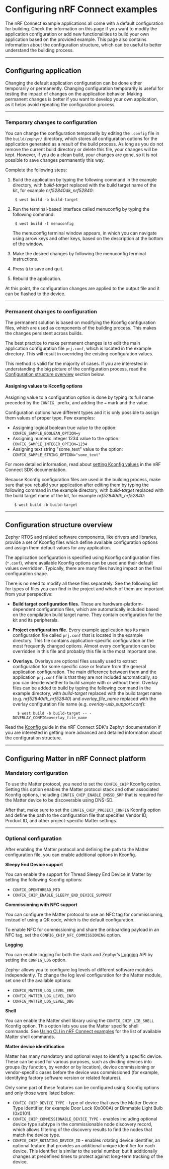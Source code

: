 # Configuring nRF Connect examples

The nRF Connect example applications all come with a default configuration for
building. Check the information on this page if you want to modify the
application configuration or add new functionalities to build your own
application based on the provided example. This page also contains information
about the configuration structure, which can be useful to better understand the
building process.

<hr>

## Configuring application

Changing the default application configuration can be done either temporarily or
permanently. Changing configuration temporarily is useful for testing the impact
of changes on the application behavior. Making permanent changes is better if
you want to develop your own application, as it helps avoid repeating the
configuration process.

<hr>

### Temporary changes to configuration

You can change the configuration temporarily by editing the `.config` file in
the `build/zephyr/` directory, which stores all configuration options for the
application generated as a result of the build process. As long as you do not
remove the current build directory or delete this file, your changes will be
kept. However, if you do a clean build, your changes are gone, so it is not
possible to save changes permanently this way.

Complete the following steps:

1.  Build the application by typing the following command in the example
    directory, with _build-target_ replaced with the build target name of the
    kit, for example _nrf52840dk_nrf52840_:

         $ west build -b build-target

2.  Run the terminal-based interface called menuconfig by typing the following
    command:

         $ west build -t menuconfig

    The menuconfig terminal window appears, in which you can navigate using
    arrow keys and other keys, based on the description at the bottom of the
    window.

3.  Make the desired changes by following the menuconfig terminal instructions.
4.  Press `Q` to save and quit.
5.  Rebuild the application.

At this point, the configuration changes are applied to the output file and it
can be flashed to the device.

<hr>

### Permanent changes to configuration

The permanent solution is based on modifying the Kconfig configuration files,
which are used as components of the building process. This makes the changes
persistent across builds.

The best practice to make permanent changes is to edit the main application
configuration file `prj.conf`, which is located in the example directory. This
will result in overriding the existing configuration values.

This method is valid for the majority of cases. If you are interested in
understanding the big picture of the configuration process, read the
[Configuration structure overview](#configuration-structure-overview) section
below.

#### Assigning values to Kconfig options

Assigning value to a configuration option is done by typing its full name
preceded by the `CONFIG_` prefix, and adding the `=` mark and the value.

Configuration options have different types and it is only possible to assign
them values of proper type. Few examples:

-   Assigning logical boolean true value to the option:
    `CONFIG_SAMPLE_BOOLEAN_OPTION=y`
-   Assigning numeric integer 1234 value to the option:
    `CONFIG_SAMPLE_INTEGER_OPTION=1234`
-   Assigning text string "some_text" value to the option:
    `CONFIG_SAMPLE_STRING_OPTION="some_text"`

For more detailed information, read about
[setting Kconfig values](https://developer.nordicsemi.com/nRF_Connect_SDK/doc/latest/zephyr/guides/kconfig/setting.html#setting-configuration-values)
in the nRF Connect SDK documentation.

Because Kconfig configuration files are used in the building process, make sure
that you rebuild your application after editing them by typing the following
command in the example directory, with _build-target_ replaced with the build
target name of the kit, for example _nrf52840dk_nrf52840_:

        $ west build -b build-target

<hr>

<a name="configuration-structure-overview"></a>

## Configuration structure overview

Zephyr RTOS and related software components, like drivers and libraries, provide
a set of Kconfig files which define available configuration options and assign
them default values for any application.

The application configuration is specified using Kconfig configuration files
(`*.conf`), where available Kconfig options can be used and their default values
overridden. Typically, there are many files having impact on the final
configuration shape.

There is no need to modify all these files separately. See the following list
for types of files you can find in the project and which of them are important
from your perspective:

-   **Build target configuration files.** These are hardware-platform-dependent
    configuration files, which are automatically included based on the
    compilation build target name. They contain configuration for the kit and
    its peripherals.

-   **Project configuration file.** Every example application has its main
    configuration file called `prj.conf` that is located in the example
    directory. This file contains application-specific configuration or the most
    frequently changed options. Almost every configuration can be overridden in
    this file and probably this file is the most important one.

-   **Overlays.** Overlays are optional files usually used to extract
    configuration for some specific case or feature from the general application
    configuration. The main difference between them and the application
    `prj.conf` file is that they are not included automatically, so you can
    decide whether to build sample with or without them. Overlay files can be
    added to build by typing the following command in the example directory,
    with _build-target_ replaced with the build target name (e.g.
    _nrf52840dk_nrf52840_) and _overlay_file_name_ replaced with the overlay
    configuration file name (e.g. _overlay-usb_support.conf_):

          $ west build -b build-target -- -DOVERLAY_CONFIG=overlay_file_name

Read the
[Kconfig](https://developer.nordicsemi.com/nRF_Connect_SDK/doc/latest/zephyr/guides/kconfig/index.html#kconfig)
guide in the nRF Connect SDK's Zephyr documentation if you are interested in
getting more advanced and detailed information about the configuration
structure.

<hr>

## Configuring Matter in nRF Connect platform

### Mandatory configuration

To use the Matter protocol, you need to set the `CONFIG_CHIP` Kconfig option. Setting this option enables the Matter protocol stack and other associated Kconfig options, including `CONFIG_CHIP_ENABLE_DNSSD_SRP` that is required for the Matter device to be discoverable using DNS-SD.

After that, make sure to set the `CONFIG_CHIP_PROJECT_CONFIG` Kconfig option and define the path to the configuration file that specifies Vendor ID, Product ID, and other project-specific Matter settings.

<hr>

### Optional configuration

After enabling the Matter protocol and defining the path to the Matter configuration file, you can enable additional options in Kconfig.

**Sleepy End Device support**

You can enable the support for Thread Sleepy End Device in Matter by setting the following Kconfig options:
- `CONFIG_OPENTHREAD_MTD`
- `CONFIG_CHIP_ENABLE_SLEEPY_END_DEVICE_SUPPORT`

**Commissioning with NFC support**

You can configure the Matter protocol to use an NFC tag for commissioning, instead of using a QR code, which is the default configuration.

To enable NFC for commissioning and share the onboarding payload in an NFC tag, set the `CONFIG_CHIP_NFC_COMMISSIONING` option.

**Logging**

You can enable logging for both the stack and Zephyr’s [Logging](https://developer.nordicsemi.com/nRF_Connect_SDK/doc/latest/zephyr/reference/logging/index.html#logging-api) API by setting the `CONFIG_LOG` option.

Zephyr allows you to configure log levels of different software modules independently. To change the log level configuration for the Matter module, set one of the available options:
- `CONFIG_MATTER_LOG_LEVEL_ERR`
- `CONFIG_MATTER_LOG_LEVEL_INFO`
- `CONFIG_MATTER_LOG_LEVEL_DBG`

**Shell**

You can enable the Matter shell library using the `CONFIG_CHIP_LIB_SHELL` Kconfig option. This option lets you use the Matter specific shell commands.
See [Using CLI in nRF Connect examples](nrfconnect_examples_cli.md) for the list of available Matter shell commands.

**Matter device identification**

Matter has many mandatory and optional ways to identify a specific device. These can be used for various purposes, such as dividing devices into groups (by function, by vendor or by location), device commissioning or vendor-specific cases before the device was commissioned (for example, identifying factory software version or related features).

Only some part of these features can be configured using Kconfig options and only those were listed below:
- `CONFIG_CHIP_DEVICE_TYPE` - type of device that uses the Matter Device Type Identifier, for example Door Lock (0x000A) or Dimmable Light Bulb (0x0101).
- `CONFIG_CHIP_COMMISSIONABLE_DEVICE_TYPE` - enables including optional device type subtype in the commissionable node discovery record, which allows filtering of the discovery results to find the nodes that match the device type.
- `CONFIG_CHIP_ROTATING_DEVICE_ID` - enables rotating device identifier, an optional feature that provides an additional unique identifier for each device.
This identifier is similar to the serial number, but it additionally changes at predefined times to protect against long-term tracking of the device.